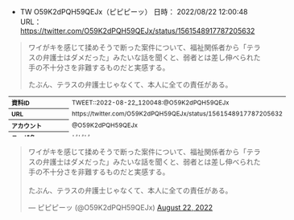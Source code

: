 

- TW O59K2dPQH59QEJx（ピピピーッ） 日時： 2022/08/22 12:00:48 URL： https://twitter.com/O59K2dPQH59QEJx/status/1561548917787205632  
> ワイがキを感じて揉めそうで断った案件について、福祉関係者から「テラスの弁護士はダメだった」みたいな話を聞くと、弱者とは差し伸べられた手の不十分さを非難するものだと実感する。  
>   
> たぶん、テラスの弁護士じゃなくて、本人に全ての責任がある。  


<div style="page-break-before:always"></div>
<table style="font-size: 9pt; width: 610px; margin-bottom: 20px; height: 80px;">
<tbody>
    <tr>
        <th align=left>資料ID</th>
        <td align=left>TWEET::2022-08-22_120048:@O59K2dPQH59QEJx</td>
    </tr>
    <tr>
        <th align=left>URL</th>
        <td align=left>https://twitter.com/O59K2dPQH59QEJx/status/1561548917787205632</td>
    </tr>
    <tr>
        <th align=left>アカウント</th>
        <td align=left>@O59K2dPQH59QEJx</td>
    </tr>
    <tr>
        <th align=left>ユーザ名</th>
        <td align=left>ピピピーッ</td>
    </tr>
    <tr>
        <th align=left>ツイートの記録日時</th>
        <td align=left>created_at 2022-08-23_1117</td>
    </tr>
</tbody>
</table>
<blockquote class="twitter-tweet" data-width="450"  data-lang="ja"><p lang="ja" dir="ltr">ワイがキを感じて揉めそうで断った案件について、福祉関係者から「テラスの弁護士はダメだった」みたいな話を聞くと、弱者とは差し伸べられた手の不十分さを非難するものだと実感する。<br><br>たぶん、テラスの弁護士じゃなくて、本人に全ての責任がある。</p>&mdash; ピピピーッ (@O59K2dPQH59QEJx) <a href="https://twitter.com/O59K2dPQH59QEJx/status/1561548917787205632?ref_src=twsrc%5Etfw">August 22, 2022</a></blockquote>
<script async src="https://platform.twitter.com/widgets.js" charset="utf-8"></script>


<div style="page-break-before:always"></div>

